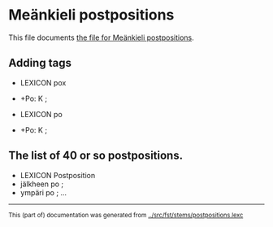 # Meänkieli postpositions

This file documents [the file for Meänkieli postpositions](https://github.com/giellalt/lang-fit/blob/main/src/fst/stems/postpositions.lexc).

## Adding tags

* LEXICON pox 
* +Po: K ; 

* LEXICON po 
* +Po: K ; 

## The list of 40 or so postpositions.

* LEXICON Postposition 
* jälkheen po ; 
* ympäri po ; 
...

* * *
<small>This (part of) documentation was generated from [../src/fst/stems/postpositions.lexc](http://github.com/giellalt/lang-fit/blob/main/../src/fst/stems/postpositions.lexc)</small>